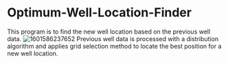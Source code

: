 # Optimum-Well-Location-Finder
This program is to find the new well location based on the previous well data. 
![1601586237652](https://user-images.githubusercontent.com/17515332/165352803-6ea38211-84d1-404b-903a-b9249546838b.jpg)
Previous well data is processed with a distribution algorithm and applies grid selection method to locate the best position for a new well location.
